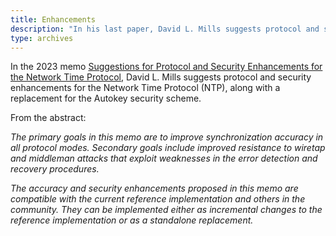 ```yaml
---
title: Enhancements
description: "In his last paper, David L. Mills suggests protocol and security enhancements for the Network Time Protocol (NTP), along with a replacement for the Autokey security scheme."
type: archives
---
```


In the 2023 memo [Suggestions for Protocol and Security Enhancements for the Network Time Protocol](/reflib/enhancements/suggestions-protocol-and-security-enhancements-ntp/), David L. Mills suggests protocol and security enhancements for the Network Time Protocol (NTP), along with a replacement for the Autokey security scheme.

From the abstract:

*The primary goals in this memo are to improve synchronization accuracy in all protocol modes. Secondary goals include improved resistance to wiretap and middleman attacks that exploit weaknesses in the error detection and recovery procedures.*

*The accuracy and security enhancements proposed in this memo are compatible with the current reference implementation and others in the community. They can be implemented either as incremental changes to the reference implementation or as a standalone replacement.*

<br>
